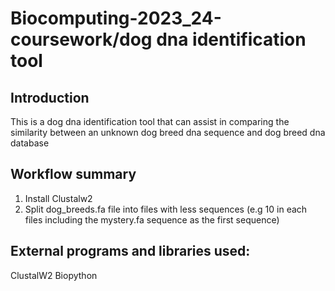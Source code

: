 # Biocomputing-2023_24-coursework/dog dna identification tool
## Introduction
This is a dog dna identification tool that can assist in comparing the similarity between an unknown dog breed dna sequence and dog breed dna database 

## Workflow summary
1. Install Clustalw2
2. Split dog_breeds.fa file into files with less sequences (e.g 10 in each files including the mystery.fa sequence as the first sequence)

## External programs and libraries used:
ClustalW2
Biopython
